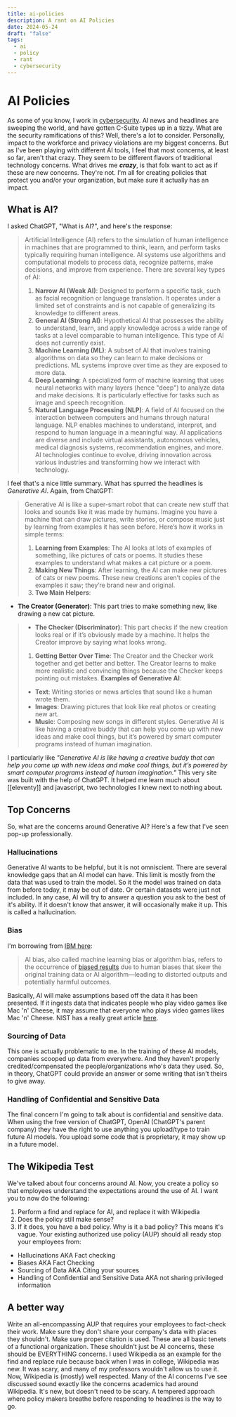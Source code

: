 ```yaml
---
title: ai-policies
description: A rant on AI Policies
date: 2024-05-24
draft: "false"
tags:
  - ai
  - policy
  - rant
  - cybersecurity
---
```

# AI Policies

As some of you know, I work in [cybersecurity](https://mike.helmers.me/garden/cybersecurity). AI news and headlines are sweeping the world, and have gotten C-Suite types up in a tizzy. What are the security ramifications of this? Well, there's a lot to consider. Personally, impact to the workforce and privacy violations are my biggest concerns. But as I've been playing with different AI tools, I feel that most concerns, at least so far, aren't that crazy. They seem to be different flavors of traditional technology concerns. What drives me ***crazy***, is that folx want to act as if these are new concerns. They're not.
I'm all for creating policies that protect you and/or your organization, but make sure it actually has an impact.

## What is AI?

I asked ChatGPT, "What is AI?", and here's the response:
>Artificial Intelligence (AI) refers to the simulation of human intelligence in machines that are programmed to think, learn, and perform tasks typically requiring human intelligence. AI systems use algorithms and computational models to process data, recognize patterns, make decisions, and improve from experience. There are several key types of AI:
>
>1. **Narrow AI (Weak AI)**: Designed to perform a specific task, such as facial recognition or language translation. It operates under a limited set of constraints and is not capable of generalizing its knowledge to different areas.
>2. **General AI (Strong AI)**: Hypothetical AI that possesses the ability to understand, learn, and apply knowledge across a wide range of tasks at a level comparable to human intelligence. This type of AI does not currently exist.
>3. **Machine Learning (ML)**: A subset of AI that involves training algorithms on data so they can learn to make decisions or predictions. ML systems improve over time as they are exposed to more data.
>4. **Deep Learning**: A specialized form of machine learning that uses neural networks with many layers (hence "deep") to analyze data and make decisions. It is particularly effective for tasks such as image and speech recognition.
>5. **Natural Language Processing (NLP)**: A field of AI focused on the interaction between computers and humans through natural language. NLP enables machines to understand, interpret, and respond to human language in a meaningful way.
>AI applications are diverse and include virtual assistants, autonomous vehicles, medical diagnosis systems, recommendation engines, and more. AI technologies continue to evolve, driving innovation across various industries and transforming how we interact with technology.

I feel that's a nice little summary. What has spurred the headlines is *Generative AI*. Again, from ChatGPT:
>Generative AI is like a super-smart robot that can create new stuff that looks and sounds like it was made by humans. Imagine you have a machine that can draw pictures, write stories, or compose music just by learning from examples it has seen before. Here’s how it works in simple terms:
>
>1. **Learning from Examples**: The AI looks at lots of examples of something, like pictures of cats or poems. It studies these examples to understand what makes a cat picture or a poem.
>2. **Making New Things**: After learning, the AI can make new pictures of cats or new poems. These new creations aren’t copies of the examples it saw; they’re brand new and original.
>3. **Two Main Helpers**:
>
   - **The Creator (Generator)**: This part tries to make something new, like drawing a new cat picture.
>
> - **The Checker (Discriminator)**: This part checks if the new creation looks real or if it’s obviously made by a machine. It helps the Creator improve by saying what looks wrong.
>
>1. **Getting Better Over Time**: The Creator and the Checker work together and get better and better. The Creator learns to make more realistic and convincing things because the Checker keeps pointing out mistakes.
>**Examples of Generative AI**:
>
>- **Text**: Writing stories or news articles that sound like a human wrote them.
>- **Images**: Drawing pictures that look like real photos or creating new art.
>- **Music**: Composing new songs in different styles.
>Generative AI is like having a creative buddy that can help you come up with new ideas and make cool things, but it’s powered by smart computer programs instead of human imagination.

I particularly like *"Generative AI is like having a creative buddy that can help you come up with new ideas and make cool things, but it’s powered by smart computer programs instead of human imagination."* This very site was built with the help of ChatGPT. It helped me learn much about [[eleventy]] and javascript, two technologies I knew next to nothing about.

## Top Concerns

So, what are the concerns around Generative AI? Here's a few that I've seen pop-up professionally.

### Hallucinations

Generative AI wants to be helpful, but it is not omniscient. There are several knowledge gaps that an AI model can have. This limit is mostly from the data that was used to train the model. So it the model was trained on data from before today, it may be out of date. Or certain datasets were just not included. In any case, AI will try to answer a question you ask to the best of it's ability.
If it doesn't know that answer, it will occasionally make it up. This is called a hallucination.

### Bias

I'm borrowing from [IBM here](https://www.ibm.com/topics/ai-bias):
>AI bias, also called machine learning bias or algorithm bias, refers to the occurrence of [biased results](https://www.ibm.com/blog/shedding-light-on-ai-bias-with-real-world-examples/) due to human biases that skew the original training data or AI algorithm—leading to distorted outputs and potentially harmful outcomes.

Basically, AI will make assumptions based off the data it has been presented. If it ingests data that indicates people who play video games like Mac 'n' Cheese, it may assume that everyone who plays video games likes Mac 'n' Cheese. NIST has a really great article [here](https://www.nist.gov/news-events/news/2022/03/theres-more-ai-bias-biased-data-nist-report-highlights).

### Sourcing of Data

This one is actually problematic to me. In the training of these AI models, companies scooped up data from everywhere. And they haven't properly credited/compensated the people/organizations who's data they used. So, in theory, ChatGPT could provide an answer or some writing that isn't theirs to give away.

### Handling of Confidential and Sensitive Data

The final concern I'm going to talk about is confidential and sensitive data. When using the free version of ChatGPT, OpenAI (ChatGPT's parent company) they have the right to use anything you upload/type to train future AI models. You upload some code that is proprietary, it may show up in a future model.

## The Wikipedia Test

We've talked about four concerns around AI. Now, you create a policy so that employees understand the expectations around the use of AI. I want you to now do  the following:

1. Perform a find and replace for AI, and replace it with Wikipedia
2. Does the policy still make sense?
3. If it does, you have a bad policy.
Why is it a bad policy? This means it's vague. Your existing authorized use policy (AUP) should all ready stop your employees from:

- Hallucinations AKA Fact checking
- Biases  AKA Fact Checking
- Sourcing of Data AKA Citing your sources
- Handling of Confidential and Sensitive Data AKA not sharing privileged information

## A better way

Write an all-encompassing AUP that requires your employees to fact-check their work. Make sure they don't share your company's data with places they shouldn't. Make sure proper citation is used. These are all basic tenets of a functional organization. These shouldn't just be AI concerns, these should be EVERYTHING concerns. I used Wikipedia as an example for the find and replace rule because back when I was in college, Wikipedia was new. It was scary, and many of my professors wouldn't allow us to use it. Now, Wikipedia is (mostly) well respected. Many of the AI concerns I've see discussed sound exactly like the concerns academics had around Wikipedia. It's new, but doesn't need to be scary. A tempered approach where policy makers breathe before responding to headlines is the way to go.
